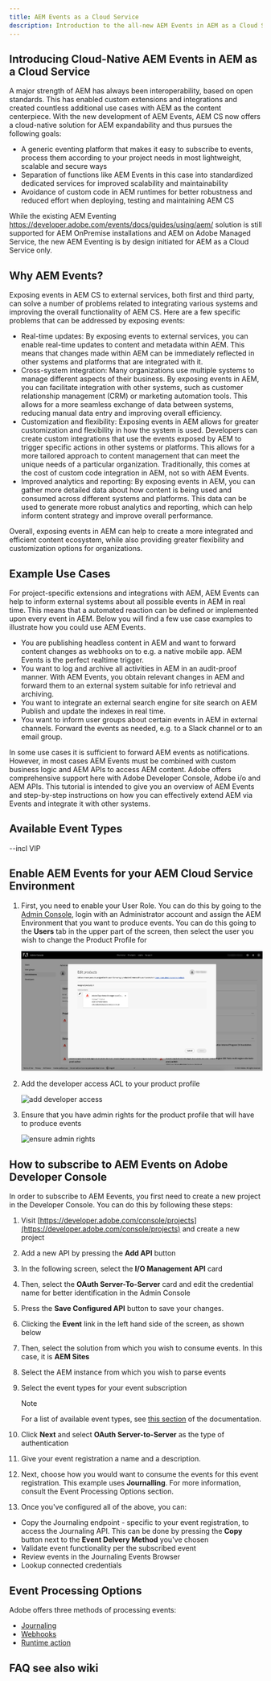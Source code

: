 ```yaml
---
title: AEM Events as a Cloud Service
description: Introduction to the all-new AEM Events in AEM as a Cloud Service
---
```


## Introducing Cloud-Native AEM Events in AEM as a Cloud Service

A major strength of AEM has always been interoperability, based on open standards. This has enabled custom extensions and integrations and created countless additional use cases with AEM as the content centerpiece. With the new development of AEM Events, AEM CS now offers a cloud-native solution for AEM expandability and thus pursues the following goals:

- A generic eventing platform that makes it easy to subscribe to events, process them according to your project needs in most lightweight, scalable and secure ways
- Separation of functions like AEM Events in this case into standardized dedicated services for improved scalability and maintainability
- Avoidance of custom code in AEM runtimes for better robustness and reduced effort when deploying, testing and maintaining AEM CS

While the existing AEM Eventing https://developer.adobe.com/events/docs/guides/using/aem/ solution is still supported for AEM OnPremise installations and AEM on Adobe Managed Service, the new AEM Eventing is by design initiated for AEM as a Cloud Service only. 

## Why AEM Events?

Exposing events in AEM CS to external services, both first and third party, can solve a number of problems related to integrating various systems and improving the overall functionality of AEM CS. Here are a few specific problems that can be addressed by exposing events:

- Real-time updates: By exposing events to external services, you can enable real-time updates to content and metadata within AEM. This means that changes made within AEM can be immediately reflected in other systems and platforms that are integrated with it.
- Cross-system integration: Many organizations use multiple systems to manage different aspects of their business. By exposing events in AEM, you can facilitate integration with other systems, such as customer relationship management (CRM) or marketing automation tools. This allows for a more seamless exchange of data between systems, reducing manual data entry and improving overall efficiency.
- Customization and flexibility: Exposing events in AEM allows for greater customization and flexibility in how the system is used. Developers can create custom integrations that use the events exposed by AEM to trigger specific actions in other systems or platforms. This allows for a more tailored approach to content management that can meet the unique needs of a particular organization. Traditionally, this comes at the cost of custom code integration in AEM, not so with AEM Events.
- Improved analytics and reporting: By exposing events in AEM, you can gather more detailed data about how content is being used and consumed across different systems and platforms. This data can be used to generate more robust analytics and reporting, which can help inform content strategy and improve overall performance.

Overall, exposing events in AEM can help to create a more integrated and efficient content ecosystem, while also providing greater flexibility and customization options for organizations.

## Example Use Cases 
 
For project-specific extensions and integrations with AEM, AEM Events can help to inform external systems about all possible events in AEM in real time. This means that a automated reaction can be defined or implemented upon every event in AEM. Below you will find a few use case examples to illustrate how you could use AEM Events.

- You are publishing headless content in AEM and want to forward content changes as webhooks on to e.g. a native mobile app. AEM Events is the perfect realtime trigger.
- You want to log and archive all activities in AEM in an audit-proof manner. With AEM Events, you obtain relevant changes in AEM and forward them to an external system suitable for info retrieval and archiving.
- You want to integrate an external search engine for site search on AEM Publish and update the indexes in real time.
- You want to inform user groups about certain events in AEM in external channels. Forward the events as needed, e.g. to a Slack channel or to an email group.

In some use cases it is sufficient to forward AEM events as notifications. However, in most cases AEM Events must be combined with custom business logic and AEM APIs to access AEM content. Adobe offers comprehensive support here with Adobe Developer Console, Adobe i/o and AEM APIs. This tutorial is intended to give you an overview of AEM Events and step-by-step instructions on how you can effectively extend AEM via Events and integrate it with other systems.

## Available Event Types
--incl VIP
## Enable AEM Events for your AEM Cloud Service Environment

1. First, you need to enable your User Role. You can do this by going to the [Admin Console](https://adminconsole.adobe.com/), login with an Administrator account and assign the AEM Environment that you want to produce events. You can do this going to the **Users** tab in the upper part of the screen, then select the user you wish to change the Product Profile for

   ![enable user role](https://github.com/AdobeDocs/experience-manager-apis/blob/initial_dump/src/pages/guides/events/images/1.png)

2. Add the developer access ACL to your product profile

   ![add developer access](../../../images/2.png)        
   
3. Ensure that you have admin rights for the product profile that will have to produce events

   ![ensure admin rights](../../../images/3.png)

## How to subscribe to AEM Events on Adobe Developer Console

In order to subscribe to AEM Eevents, you first need to create a new project in the Developer Console. You can do this by following these steps:

1. Visit [https://developer.adobe.com/console/projects](https://developer.adobe.com/console/projects) and create a new project 
2. Add a new API by pressing the **Add API** button
3. In the following screen, select the **I/O Management API** card
4. Then, select the **OAuth Server-To-Server** card and edit the credential name for better identification in the Admin Console
5. Press the **Save Configured API** button to save your changes.
6. Clicking the **Event** link in the left hand side of the screen, as shown below
7. Then, select the solution from which you wish to consume events. In this case, it is **AEM Sites**
8. Select the AEM instance from which you wish to parse events
9. Select the event types for your event subscription
   
   >[!NOTE]
   >
   >For a list of available event types, see [this section](#available-event-types) of the documentation.

10. Click **Next** and select **OAuth Server-to-Server** as the type of authentication
11. Give your event registration a name and a description.
12. Next, choose how you would want to consume the events for this event registration. This example uses **Journalling**. For more information, consult the Event Processing Options section.
13. Once you've configured all of the above, you can:

   * Copy the Journaling endpoint - specific to your event registration, to access the Journaling API. This can be  done by pressing the **Copy** button next to the **Event Delvery Method** you've chosen
   * Validate event functionality per the subscribed event  
   * Review events in the Journaling Events Browser
   * Lookup connected credentials
 
## Event Processing Options

Adobe offers three methods of processing events:

* [Journaling](https://developer.adobe.com/events/docs/guides/journaling_intro/)
* [Webhooks](https://developer.adobe.com/events/docs/guides/)
* [Runtime action](https://developer.adobe.com/runtime/docs/guides/overview/what_is_runtime/)

## FAQ see also wiki

